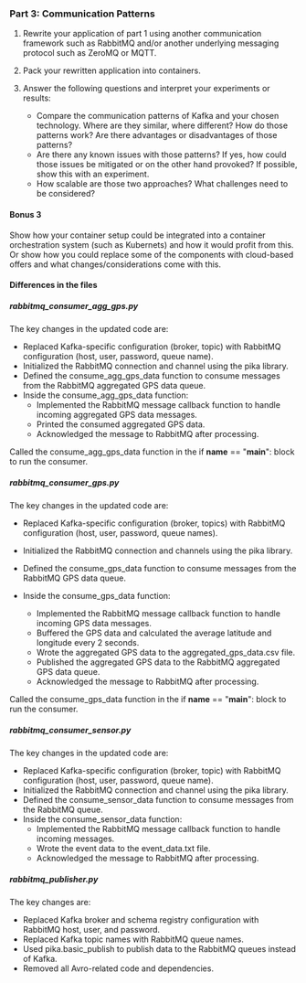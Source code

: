 
### Part 3: Communication Patterns

1. Rewrite your application of part 1 using another communication framework such as RabbitMQ and/or another underlying messaging protocol such as ZeroMQ or MQTT.
    
2. Pack your rewritten application into containers.

3. Answer the following questions and interpret your experiments or results: 
      * Compare the communication patterns of Kafka and your chosen technology. Where are they similar, where different? How do those patterns work? Are there advantages or disadvantages of those patterns? 
      * Are there any known issues with those patterns? If yes, how could those issues be mitigated or on the other hand provoked? If possible, show this with an experiment.
      * How scalable are those two approaches? What challenges need to be considered? 

#### Bonus 3
Show how your container setup could be integrated into a container orchestration system (such as Kubernets) and how it would profit from this. Or show how you could replace some of the components with cloud-based offers and what changes/considerations come with this.


#### Differences in the files

##### rabbitmq_consumer_agg_gps.py
The key changes in the updated code are:

- Replaced Kafka-specific configuration (broker, topic) with RabbitMQ configuration (host, user, password, queue name).
- Initialized the RabbitMQ connection and channel using the pika library.
- Defined the consume_agg_gps_data function to consume messages from the RabbitMQ aggregated GPS data queue.
- Inside the consume_agg_gps_data function:
  - Implemented the RabbitMQ message callback function to handle incoming aggregated GPS data messages.
  - Printed the consumed aggregated GPS data.
  - Acknowledged the message to RabbitMQ after processing.


Called the consume_agg_gps_data function in the if __name__ == "__main__": block to run the consumer.

##### rabbitmq_consumer_gps.py
The key changes in the updated code are:

- Replaced Kafka-specific configuration (broker, topics) with RabbitMQ configuration (host, user, password, queue names).
- Initialized the RabbitMQ connection and channels using the pika library.
- Defined the consume_gps_data function to consume messages from the RabbitMQ GPS data queue.
- Inside the consume_gps_data function:

  - Implemented the RabbitMQ message callback function to handle incoming GPS data messages.
  - Buffered the GPS data and calculated the average latitude and longitude every 2 seconds.
  - Wrote the aggregated GPS data to the aggregated_gps_data.csv file.
  - Published the aggregated GPS data to the RabbitMQ aggregated GPS data queue.
  - Acknowledged the message to RabbitMQ after processing.


Called the consume_gps_data function in the if __name__ == "__main__": block to run the consumer.

##### rabbitmq_consumer_sensor.py
The key changes in the updated code are:

- Replaced Kafka-specific configuration (broker, topic) with RabbitMQ configuration (host, user, password, queue name).
- Initialized the RabbitMQ connection and channel using the pika library.
- Defined the consume_sensor_data function to consume messages from the RabbitMQ queue.
- Inside the consume_sensor_data function:
  - Implemented the RabbitMQ message callback function to handle incoming messages.
  - Wrote the event data to the event_data.txt file.
  - Acknowledged the message to RabbitMQ after processing.

##### rabbitmq_publisher.py
The key changes are:

- Replaced Kafka broker and schema registry configuration with RabbitMQ host, user, and password.
- Replaced Kafka topic names with RabbitMQ queue names.
- Used pika.basic_publish to publish data to the RabbitMQ queues instead of Kafka.
- Removed all Avro-related code and dependencies.
